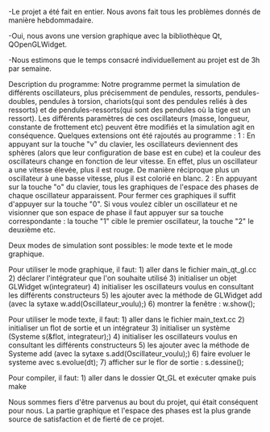 -Le projet a été fait en entier. Nous avons fait tous les problèmes donnés de manière hebdommadaire.

-Oui, nous avons une version graphique avec la bibliothèque Qt, QOpenGLWidget.

-Nous estimons que le temps consacré individuellement au projet est de 3h par semaine.

Description du programme:
    Notre programme permet la simulation de différents oscillateurs, plus précisemment de pendules,
 ressorts, pendules-doubles, pendules à torsion, chariots(qui sont des pendules reliés à des
 ressorts) et de pendules-ressorts(qui sont des pendules où la tige est un ressort). Les différents
 paramètres de ces oscillateurs (masse, longueur, constante de frottement etc) peuvent être
 modifiés et la simulation agit en conséquence. Quelques extensions ont été rajoutés au programme :
 1 : En appuyant sur la touche "v" du clavier, les oscillateurs deviennent des sphères (alors que
 leur configuration de base est en cube) et la couleur des oscillateurs change en fonction de leur
 vitesse. En effet, plus un oscillateur a une vitesse élevée, plus il est rouge. De manière
 réciproque plus un oscillateur à une basse vitesse, plus il est colorié en blanc.
 2 : En appuyant sur la touche "o" du clavier, tous les graphiques de l'espace des phases de chaque
 oscillateur apparaissent. Pour fermer ces graphiques il suffit d'appuyer sur la touche "0".
 Si vous voulez cibler un oscillateur et ne visionner que son espace de phase il faut appuyer sur sa
 touche correspondante : la touche "1" cible le premier oscillateur, la touche "2" le deuxième etc.

 Deux modes de simulation sont possibles: le mode texte et le mode graphique.

 Pour utiliser le mode graphique, il faut:
      1) aller dans le fichier main_qt_gl.cc
      2) déclarer l'intégrateur que l'on souhaite utilisé
      3) initialiser un objet GLWidget w(integrateur)
      4) initialiser les oscillateurs voulus en consultant les différents constructeurs
      5) les ajouter avec la méthode de GLWidget add (avec la sytaxe w.add(Oscillateur_voulu);)
      6) montrer la fenêtre : w.show();
      
Pour utiliser le mode texte, il faut:
      1) aller dans le fichier main_text.cc
      2) initialiser un flot de sortie et un intégrateur
      3) initialiser un système (Systeme s(&flot, integrateur);)
      4) initialiser les oscillateurs voulus en consultant les différents constructeurs
      5) les ajouter avec la méthode de Systeme add (avec la sytaxe s.add(Oscillateur_voulu);)
      6) faire evoluer le systeme avec s.evolue(dt);
      7) afficher sur le flor de sortie : s.dessine();
    
Pour compiler, il faut:
	 1) aller dans le dossier Qt_GL et exécuter qmake puis make


 Nous sommes fiers d'être parvenus au bout du projet, qui était conséquent pour nous. La partie
 graphique et l'espace des phases est la plus grande source de satisfaction et de fierté de ce
 projet.
